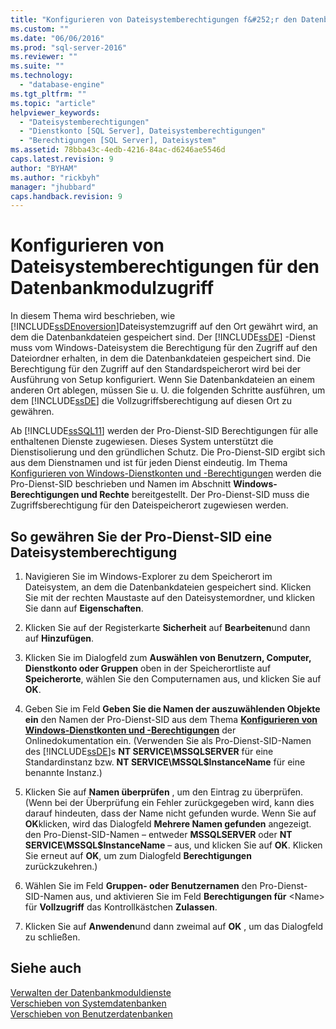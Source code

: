 ```yaml
---
title: "Konfigurieren von Dateisystemberechtigungen f&#252;r den Datenbankmodulzugriff | Microsoft Docs"
ms.custom: ""
ms.date: "06/06/2016"
ms.prod: "sql-server-2016"
ms.reviewer: ""
ms.suite: ""
ms.technology: 
  - "database-engine"
ms.tgt_pltfrm: ""
ms.topic: "article"
helpviewer_keywords: 
  - "Dateisystemberechtigungen"
  - "Dienstkonto [SQL Server], Dateisystemberechtigungen"
  - "Berechtigungen [SQL Server], Dateisystem"
ms.assetid: 78bba43c-4edb-4216-84ac-d6246ae5546d
caps.latest.revision: 9
author: "BYHAM"
ms.author: "rickbyh"
manager: "jhubbard"
caps.handback.revision: 9
---
```

# Konfigurieren von Dateisystemberechtigungen f&#252;r den Datenbankmodulzugriff
  In diesem Thema wird beschrieben, wie [!INCLUDE[ssDEnoversion](../../includes/ssdenoversion-md.md)]Dateisystemzugriff auf den Ort gewährt wird, an dem die Datenbankdateien gespeichert sind. Der [!INCLUDE[ssDE](../../includes/ssde-md.md)] -Dienst muss vom Windows-Dateisystem die Berechtigung für den Zugriff auf den Dateiordner erhalten, in dem die Datenbankdateien gespeichert sind. Die Berechtigung für den Zugriff auf den Standardspeicherort wird bei der Ausführung von Setup konfiguriert. Wenn Sie Datenbankdateien an einem anderen Ort ablegen, müssen Sie u. U. die folgenden Schritte ausführen, um dem [!INCLUDE[ssDE](../../includes/ssde-md.md)] die Vollzugriffsberechtigung auf diesen Ort zu gewähren.  
  
 Ab [!INCLUDE[ssSQL11](../../includes/sssql11-md.md)] werden der Pro-Dienst-SID Berechtigungen für alle enthaltenen Dienste zugewiesen. Dieses System unterstützt die Dienstisolierung und den gründlichen Schutz. Die Pro-Dienst-SID ergibt sich aus dem Dienstnamen und ist für jeden Dienst eindeutig. Im Thema [Konfigurieren von Windows-Dienstkonten und -Berechtigungen](../../database-engine/configure-windows/configure-windows-service-accounts-and-permissions.md) werden die Pro-Dienst-SID beschrieben und Namen im Abschnitt **Windows-Berechtigungen und Rechte** bereitgestellt. Der Pro-Dienst-SID muss die Zugriffsberechtigung für den Dateispeicherort zugewiesen werden.  
  
## So gewähren Sie der Pro-Dienst-SID eine Dateisystemberechtigung  
  
1.  Navigieren Sie im Windows-Explorer zu dem Speicherort im Dateisystem, an dem die Datenbankdateien gespeichert sind. Klicken Sie mit der rechten Maustaste auf den Dateisystemordner, und klicken Sie dann auf **Eigenschaften**.  
  
2.  Klicken Sie auf der Registerkarte **Sicherheit** auf **Bearbeiten**und dann auf **Hinzufügen**.  
  
3.  Klicken Sie im Dialogfeld zum **Auswählen von Benutzern, Computer, Dienstkonto oder Gruppen** oben in der Speicherortliste auf **Speicherorte**, wählen Sie den Computernamen aus, und klicken Sie auf **OK**.  
  
4.  Geben Sie im Feld **Geben Sie die Namen der auszuwählenden Objekte ein** den Namen der Pro-Dienst-SID aus dem Thema [**Konfigurieren von Windows-Dienstkonten und -Berechtigungen**](../../database-engine/configure-windows/configure-windows-service-accounts-and-permissions.md) der Onlinedokumentation ein. (Verwenden Sie als Pro-Dienst-SID-Namen des [!INCLUDE[ssDE](../../includes/ssde-md.md)]s **NT SERVICE\MSSQLSERVER** für eine Standardinstanz bzw. **NT SERVICE\MSSQL$InstanceName** für eine benannte Instanz.)  
  
5.  Klicken Sie auf **Namen überprüfen** , um den Eintrag zu überprüfen. (Wenn bei der Überprüfung ein Fehler zurückgegeben wird, kann dies darauf hindeuten, dass der Name nicht gefunden wurde. Wenn Sie auf **OK**klicken, wird das Dialogfeld **Mehrere Namen gefunden** angezeigt. den Pro-Dienst-SID-Namen – entweder **MSSQLSERVER** oder **NT SERVICE\MSSQL$InstanceName** – aus, und klicken Sie auf **OK**.  Klicken Sie erneut auf **OK**, um zum Dialogfeld **Berechtigungen** zurückzukehren.)   
6.  Wählen Sie im Feld **Gruppen- oder Benutzernamen** den Pro-Dienst-SID-Namen aus, und aktivieren Sie im Feld **Berechtigungen für** \<Name> für **Vollzugriff** das Kontrollkästchen **Zulassen**.  
  
7. Klicken Sie auf **Anwenden**und dann zweimal auf **OK** , um das Dialogfeld zu schließen.  
  
## Siehe auch  
 [Verwalten der Datenbankmoduldienste](../../database-engine/configure-windows/manage-the-database-engine-services.md)   
 [Verschieben von Systemdatenbanken](../../relational-databases/databases/move-system-databases.md)   
 [Verschieben von Benutzerdatenbanken](../../relational-databases/databases/move-user-databases.md)  
  
  